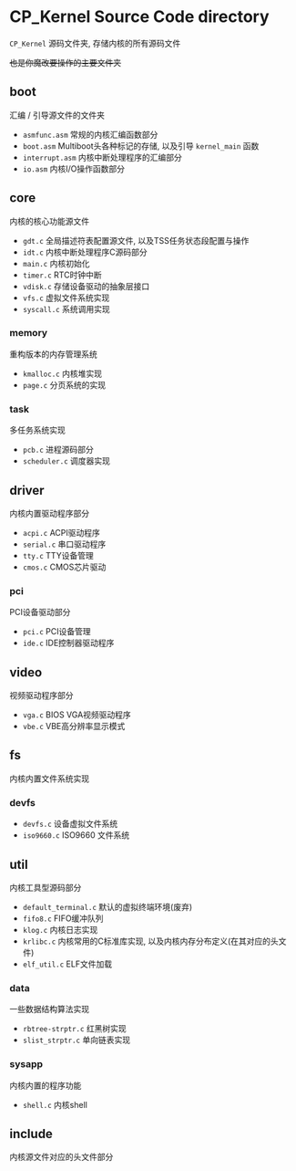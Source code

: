 # CP_Kernel Source Code directory

`CP_Kernel` 源码文件夹, 存储内核的所有源码文件

~~也是你魔改要操作的主要文件夹~~

## boot

汇编 / 引导源文件的文件夹

* `asmfunc.asm` 常规的内核汇编函数部分
* `boot.asm` Multiboot头各种标记的存储, 以及引导 `kernel_main` 函数
* `interrupt.asm` 内核中断处理程序的汇编部分
* `io.asm` 内核I/O操作函数部分

## core

内核的核心功能源文件

* `gdt.c` 全局描述符表配置源文件, 以及TSS任务状态段配置与操作
* `idt.c` 内核中断处理程序C源码部分
* `main.c` 内核初始化
* `timer.c` RTC时钟中断
* `vdisk.c` 存储设备驱动的抽象层接口
* `vfs.c` 虚拟文件系统实现
* `syscall.c` 系统调用实现

### memory

重构版本的内存管理系统

* `kmalloc.c` 内核堆实现
* `page.c` 分页系统的实现

### task

多任务系统实现

* `pcb.c` 进程源码部分
* `scheduler.c` 调度器实现

## driver

内核内置驱动程序部分

* `acpi.c` ACPI驱动程序
* `serial.c` 串口驱动程序
* `tty.c` TTY设备管理
* `cmos.c` CMOS芯片驱动

### pci

PCI设备驱动部分

* `pci.c` PCI设备管理
* `ide.c` IDE控制器驱动程序

## video

视频驱动程序部分

* `vga.c` BIOS VGA视频驱动程序
* `vbe.c` VBE高分辨率显示模式

## fs

内核内置文件系统实现

### devfs

* `devfs.c` 设备虚拟文件系统
* `iso9660.c` ISO9660 文件系统

## util

内核工具型源码部分

* `default_terminal.c` 默认的虚拟终端环境(废弃)
* `fifo8.c` FIFO缓冲队列
* `klog.c` 内核日志实现
* `krlibc.c` 内核常用的C标准库实现, 以及内核内存分布定义(在其对应的头文件)
* `elf_util.c` ELF文件加载

### data

一些数据结构算法实现

* `rbtree-strptr.c` 红黑树实现
* `slist_strptr.c` 单向链表实现

### sysapp

内核内置的程序功能

* `shell.c` 内核shell

## include

内核源文件对应的头文件部分
